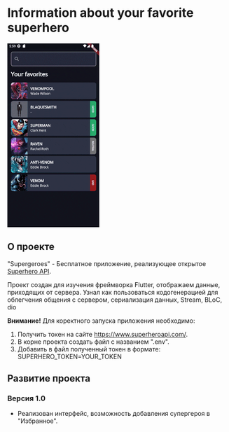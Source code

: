 # Information about your favorite superhero

<img src="https://github.com/RNOVOSELOV/flutter_superheroes/blob/main/resources/supergeroes.gif"/>

## О проекте

"Supergeroes" - Бесплатное приложение, реализующее открытое [Superhero API](https://www.superheroapi.com/).

Проект создан для изучения фреймворка Flutter, отображаем данные, приходящих от сервера. Узнал как пользоваться кодогенерацией для облегчения общения с сервером, сериализация данных, Stream, BLoC, dio

**Внимание!** 
Для коректного запуска приложения необходимо:
1. Получить токен на сайте https://www.superheroapi.com/. 
2. В корне проекта создать файл c названием ".env".
3. Добавить в файл полученный токен в формате: SUPERHERO_TOKEN=YOUR_TOKEN

## Развитие проекта

### Версия 1.0

- Реализован интерфейс, возможность добавления супергероя в "Избранное".

